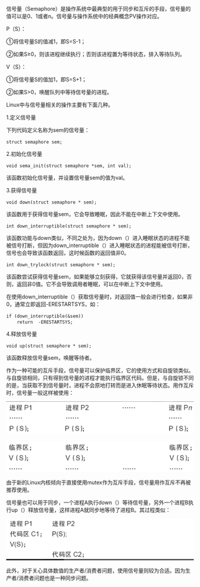 信号量（Semaphore）是操作系统中最典型的用于同步和互斥的手段，信号量的值可以是0、1或者n。信号量与操作系统中的经典概念PV操作对应。

P（S）：

①将信号量S的值减1，即S=S-1；

②如果S≥0，则该进程继续执行；否则该进程置为等待状态，排入等待队列。

V（S）：

①将信号量S的值加1，即S=S+1；

②如果S>0，唤醒队列中等待信号量的进程。

Linux中与信号量相关的操作主要有下面几种。

1.定义信号量

下列代码定义名称为sem的信号量：

```
struct semaphore sem;
```

2.初始化信号量

```
void sema_init(struct semaphore *sem, int val);
```

该函数初始化信号量，并设置信号量sem的值为val。

3.获得信号量

```
void down(struct semaphore * sem);
```

该函数用于获得信号量sem，它会导致睡眠，因此不能在中断上下文中使用。

```
int down_interruptible(struct semaphore * sem);
```

该函数功能与down类似，不同之处为，因为down（）进入睡眠状态的进程不能被信号打断，但因为down_interruptible（）进入睡眠状态的进程能被信号打断，信号也会导致该函数返回，这时候函数的返回值非0。

```
int down_trylock(struct semaphore * sem);
```

该函数尝试获得信号量sem，如果能够立刻获得，它就获得该信号量并返回0，否则，返回非0值。它不会导致调用者睡眠，可以在中断上下文中使用。

在使用down_interruptible（）获取信号量时，对返回值一般会进行检查，如果非0，通常立即返回-ERESTARTSYS，如：

```
if (down_interruptible(&sem))
    return  -ERESTARTSYS;
```

4.释放信号量

```
void up(struct semaphore * sem);
```

该函数释放信号量sem，唤醒等待者。

作为一种可能的互斥手段，信号量可以保护临界区，它的使用方式和自旋锁类似。与自旋锁相同，只有得到信号量的进程才能执行临界区代码。但是，与自旋锁不同的是，当获取不到信号量时，进程不会原地打转而是进入休眠等待状态。用作互斥时，信号量一般这样被使用：

![1743087820346](./figure/1743087820346.png)

![1743087835064](./figure/1743087835064.png)

由于新的Linux内核倾向于直接使用mutex作为互斥手段，信号量用作互斥不再被推荐使用。

信号量也可以用于同步，一个进程A执行down（）等待信号量，另外一个进程B执行up（）释放信号量，这样进程A就同步地等待了进程B。其过程类似：

![1743087864651](./figure/1743087864651.png)

此外，对于关心具体数值的生产者/消费者问题，使用信号量则较为合适。因为生产者/消费者问题也是一种同步问题。